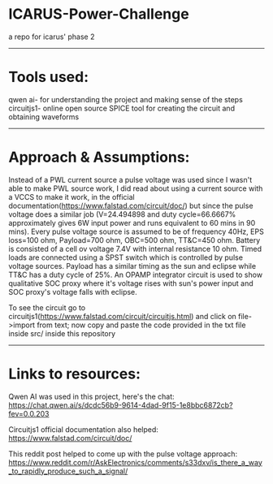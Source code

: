 # ICARUS-Power-Challenge
a repo for icarus' phase 2

---------------------

# Tools used:
qwen ai- for understanding the project and making sense of the steps
circuitjs1- online open source SPICE tool for creating the circuit and obtaining waveforms

---------------------
# Approach & Assumptions:
Instead of a PWL current source a pulse voltage was used since I wasn't able to make PWL source work, I did read about using a current source with a VCCS to make it work, in the official documentation(https://www.falstad.com/circuit/doc/) but since the pulse voltage does a similar job (V=24.494898 and duty cycle=66.6667% approximately gives 6W input power and runs equivalent to 60 mins in 90 mins). Every pulse voltage source is assumed to be of frequency 40Hz, EPS loss=100 ohm, Payload=700 ohm, OBC=500 ohm, TT&C=450 ohm. Battery is consisted of a cell ov voltage 7.4V with internal resistance 10 ohm. Timed loads are connected using a SPST switch which is controlled by pulse voltage sources. Payload has a similar timing as the sun and eclipse while TT&C has a duty cycle of 25%. An OPAMP integrator circuit is used to show qualitative SOC proxy where it's voltage rises with sun's power input and SOC proxy's voltage falls with eclipse.

To see the circuit go to circuitjs1(https://www.falstad.com/circuit/circuitjs.html) and click on file->import from text; now copy and paste the code provided in the txt file inside src/ inside this repository

---------------------

# Links to resources:

Qwen AI was used in this project, here's the chat:
https://chat.qwen.ai/s/dcdc56b9-9614-4dad-9f15-1e8bbc6872cb?fev=0.0.203

Circuitjs1 official documentation also helped:
https://www.falstad.com/circuit/doc/

This reddit post helped to come up with the pulse voltage approach:
https://www.reddit.com/r/AskElectronics/comments/s33dxv/is_there_a_way_to_rapidly_produce_such_a_signal/
